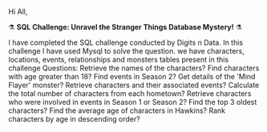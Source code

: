 Hi All,

⚗ **SQL Challenge: Unravel the Stranger Things Database Mystery!** ⚗ 

I have completed the SQL challenge conducted by Digits n Data. In this challenge I have used Mysql to solve the question. we have characters, locations, events, relationships and monsters tables present in this challenge
Questions:
Retrieve the names of the characters?
Find characters with age greater than 18?
Find events in Season 2?
Get details of the 'Mind Flayer' monster?
Retrieve characters and their associated events?
Calculate the total number of characters from each hometown?
Retrieve characters who were involved in events in Season 1 or Season 2?
Find the top 3 oldest characters?
Find the average age of characters in Hawkins?
Rank characters by age in descending order?
